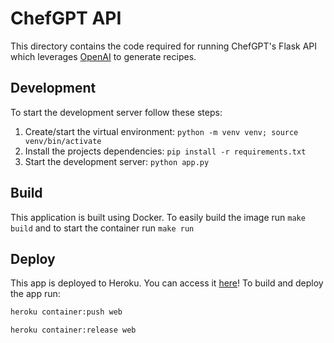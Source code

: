 # ChefGPT API

This directory contains the code required for running ChefGPT's Flask API which leverages [OpenAI](https://platform.openai.com/docs/api-reference/introduction) to generate recipes.

## Development

To start the development server follow these steps:

1. Create/start the virtual environment: `python -m venv venv; source venv/bin/activate`
2. Install the projects dependencies: `pip install -r requirements.txt`
3. Start the development server: `python app.py`

## Build

This application is built using Docker. To easily build the image run `make build` and to start the container run `make run`

## Deploy

This app is deployed to Heroku. You can access it [here](https://chef-gpt.herokuapp.com/)! To build and deploy the app run:

```bash
heroku container:push web

heroku container:release web
```